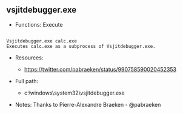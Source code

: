 ## vsjitdebugger.exe
* Functions: Execute
```

Vsjitdebugger.exe calc.exe
Executes calc.exe as a subprocess of Vsjitdebugger.exe.
```
   
* Resources:   
  * https://twitter.com/pabraeken/status/990758590020452353
   
* Full path:   
  * c:\windows\system32\vsjitdebugger.exe
   
* Notes: Thanks to Pierre-Alexandre Braeken - @pabraeken  
   
